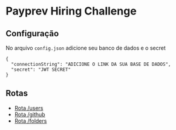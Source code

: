# Payprev Hiring Challenge

## Configuração

No arquivo `config.json` adicione seu banco de dados e o secret

```
{
  "connectionString": "ADICIONE O LINK DA SUA BASE DE DADOS",
  "secret": "JWT SECRET"
}
```

## Rotas

- [Rota /users]("./users")
- [Rota /github]("./users-github")
- [Rota /folders]("./folders")